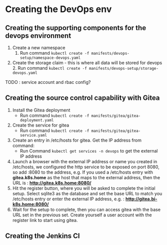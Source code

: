 # Creating the DevOps env

## Creating the supporting components for the devops environment

1. Create a new namespace
   1. Run command ```kubectl create -f manifests/devops-setup/namespace-devops.yaml```
2. Create the storage claim - this is where all data will be stored for devops
    2. Run command ```kubectl create -f manifests/devops-setup/storage-devops.yaml```

TODO : service account and rbac config?

## Creating the source control capability with Gitea

1. Install the Gitea deployment
   - Run command ```kubectl create -f manifests/gitea/gitea-deployment.yaml```
2. Create the service for gitea
   - Run command ```kubectl create -f manifests/gitea/gitea-service.yaml```
3. Create an entry in /etc/hosts for gitea.  Get the IP address from command:
   - Run Command ```kubectl get services -n devops``` to get the external IP address
4. Launch a browser with the external IP address or name you created in /etc/hosts, we configured the http service to be exposed on port 8080, so add :8080 to the address, e.g. If you used a /etc/hosts entry with **gitea.k8s.home** as the host that maps to the external address, then the URL is : **http://gitea.k8s.home:8080/**
5. Hit the register button, where you will be asked to complete the initial setup.  Select sqlite3 as the database and set the base URL to match you /etc/hosts entry or enter the external IP address, e.g. : **http://gitea.bi-k8s.home:8080/**
6. Wait for the setup to complete, then you can access gitea with the base URL set in the previous set.  Create yourself a user account with the register link to start using gitea.

## Creating the Jenkins CI

